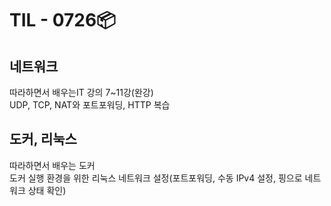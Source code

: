 # TIL - 0726📦

## 네트워크
따라하면서 배우는IT 강의 7~11강(완강)  
UDP, TCP, NAT와 포트포워딩, HTTP 복습  
  
## 도커, 리눅스
따라하면서 배우는 도커   
도커 실행 환경을 위한 리눅스 네트워크 설정(포트포워딩, 수동 IPv4 설정, 핑으로 네트워크 상태 확인)   
   
